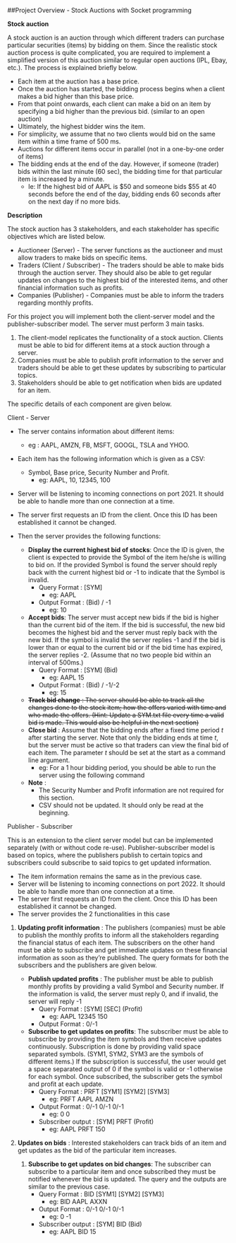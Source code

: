 ##Project Overview - Stock Auctions with Socket programming

**Stock auction**

A stock auction is an auction through which different traders can purchase particular securities (items) by bidding on them. Since the realistic stock auction process is quite complicated, you are required to implement a simplified version of this auction similar to regular open auctions (IPL, Ebay, etc.). The process is explained briefly below.

- Each item at the auction has a base price.
- Once the auction has started, the bidding process begins when a client makes a bid higher than this base price.
- From that point onwards, each client can make a bid on an item by specifying a bid higher than the previous bid. (similar to an open auction)
- Ultimately, the highest bidder wins the item.
- For simplicity, we assume that no two clients would bid on the same item within a time frame of 500 ms.
- Auctions for different items occur in parallel (not in a one-by-one order of  items)
- The bidding ends at the end of the day. However, if someone (trader) bids within the last minute (60 sec), the bidding time for that particular item is increased by a minute.
  - Ie: If the highest bid of AAPL is $50 and someone bids $55 at 40 seconds before the end of the day, bidding ends 60 seconds after on the next day if no more bids.

**Description**

The stock auction has 3 stakeholders, and each stakeholder has specific objectives which are listed below.

- Auctioneer (Server) - The server functions as the auctioneer and must allow traders to make bids on specific items.
- Traders (Client / Subscriber) - The traders should  be able to make bids through the auction server. They should also be able to get regular updates on changes to the highest bid of the interested items, and other financial information such as profits.
- Companies (Publisher) - Companies must be able to inform the traders regarding monthly profits.

For this project you will implement both the client-server model and the publisher-subscriber model. The server must perform 3 main tasks.

1. The client-model replicates the functionality of a stock auction. Clients must be able to bid for different items at a stock auction through a server.
1. Companies must be able to publish profit information to the server and traders should be able to get these updates by subscribing to particular topics.
1. Stakeholders should be able to get notification when bids are updated for an item.

The specific details of each component are given below.

Client - Server

- The server contains information about different items:
  - eg : AAPL, AMZN, FB, MSFT, GOOGL, TSLA and YHOO. 
- Each item has the following information which is given as a CSV:
  - Symbol, Base price, Security Number and Profit.
    - eg: AAPL, 10, 12345, 100

- Server will be listening to incoming connections on port 2021. It should be able to handle more than one connection at a time.
- The server first requests an ID from the client. Once this ID has been established it cannot be changed. 
- Then the server provides the following functions:
  - **Display the current highest bid of stocks**: Once the ID is given, the client is expected to provide the Symbol of the item he/she is willing to bid on. If the provided Symbol is found the server should reply back with the current highest bid or -1 to indicate that the Symbol is invalid. 
    - Query Format : [SYM]
      - eg: AAPL
    - Output Format : (Bid) / -1
      - eg: 10
  - **Accept bids**: The server must accept new bids if the bid is higher than the current bid of the item. If the bid is successful, the new bid becomes the highest bid and the server must reply back with the new bid. If the symbol is invalid the server replies  -1 and if the bid is lower than or equal to the current bid or  if the  bid time has expired, the server replies -2. (Assume that no two people bid within an interval of 500ms.)
    - Query Format : [SYM] (Bid)
      - eg: AAPL 15
    - Output Format : (Bid) / -1/-2
      - eg: 15
  - ~~**Track bid change** : The server should be able to track all the changes done to the stock item; how the offers varied with time and who made the offers. (Hint: Update a SYM.txt file every time a valid bid is made. This would also be helpful in the next section)~~
  - **Close bid** : Assume that the bidding ends after a fixed time period *t* after starting the server. Note that only the bidding ends at time *t*, but the server must be active so that traders can view the final bid of each item. The parameter *t* should be set at the start as a command line argument.
    - eg: For a 1 hour bidding period, you should be able to run the server using the following command 
  - **Note** : 
    - The Security Number and Profit information are not required for this section.
    - CSV should not be updated. It should only be read at the beginning.

Publisher - Subscriber

This is an extension to the client server model but can be implemented separately (with or without code re-use). Publisher-subscriber model is based on topics, where the publishers publish to certain topics and subscribers could subscribe to said topics to get updated information. 

- The item information remains the same as in the previous case.
- Server will be listening to incoming connections on port 2022. It should be able to handle more than one connection at a time.
- The server first requests an ID from the client. Once this ID has been established it cannot be changed.
- The server provides the 2 functionalities in this case


1. **Updating profit information** : The publishers (companies) must be able to publish the monthly profits to inform all the stakeholders regarding the financial status of each item. The subscribers on the other hand must be able to subscribe and get immediate updates on these financial information as soon as they’re published. The query formats for both the subscribers and the publishers are given below.
   - **Publish updated profits** : The publisher must be able to publish monthly profits by providing a valid Symbol and Security number. If the information is valid, the server must reply 0, and if invalid, the server will reply -1
     - Query Format : [SYM] [SEC] (Profit)
       - eg: AAPL 12345 150
     - Output Format : 0/-1
   - **Subscribe to get updates on profits**: The subscriber must be able to subscribe by providing the item symbols and then receive updates continuously. Subscription is done by providing valid space separated symbols. (SYM1, SYM2, SYM3 are the symbols of different items.) If the subscription is successful, the user would get a space separated output of 0 if the symbol is valid or -1 otherwise for each symbol. Once subscribed, the subscriber gets the symbol and profit at each update.
     - Query Format : PRFT [SYM1] [SYM2] [SYM3]
       - eg: PRFT AAPL AMZN
     - Output Format : 0/-1 0/-1 0/-1
       - eg: 0 0
     - Subscriber output : [SYM] PRFT (Profit)
       - eg: AAPL PRFT 150



1. **Updates on bids** : Interested stakeholders can track bids of an item and get updates as the bid of the particular item increases. 
   1. **Subscribe to get updates on bid changes**: The subscriber can subscribe to a particular item and once subscribed they must be notified whenever the bid is updated. The query and the outputs are similar to the previous case.
      - Query Format : BID [SYM1] [SYM2] [SYM3]
        - eg: BID AAPL AXXN
      - Output Format : 0/-1 0/-1 0/-1
        - eg: 0 -1
      - Subscriber output : [SYM] BID (Bid)
        - eg: AAPL BID 15







